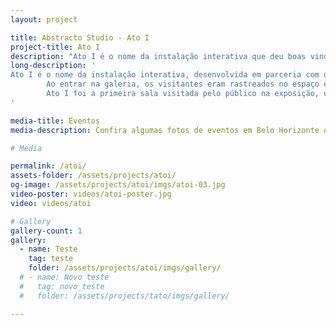 ```yaml
---
layout: project

title: Abstracto Studio - Ato I
project-title: Ato I
description: "Ato I é o nome da instalação interativa que deu boas vindas ao público da exposição 'Palácio das Artes: 50 anos em 5 atos', em que os visitantes tiveram seu movimento rastreado no espaço para interagir com luzes moving head."
long-description: '
Ato I é o nome da instalação interativa, desenvolvida em parceria com o <a style="text-decoration:underline" class="nav-link-copy" href="https://www.mir.cx/" target="_blank">MIR</a>, que deu boas vindas ao público da exposição <a style="text-decoration:underline" class="nav-link-copy" href="https://fcs.mg.gov.br/eventos/50-anos-em-5-atos-exposicao-sensorial-e-imersiva-celebra-cinquentenario-do-palacio-das-artes/" target="_blank">"Palácio das Artes: 50 anos em 5 atos"</a>, exibida na Grande Galeria Alberto da Veiga Guignard no Palácio das Artes, em Belo Horizonte.<br><br>
        Ao entrar na galeria, os visitantes eram rastreados no espaço e seguidos por luzes moving head, transmitindo a sensação de estar entrando no palco do Grande Teatro para apresentar um espetáculo, reforçado por sons de burburinho do público, afinação da orquestra e aplausos, que eram ativados de acordo com a movimentação dos visitantes na galeria.<br><br>
        Ato I foi a primeira sala visitada pelo público na exposição, um convite para ver o Palácio das Artes de novas maneiras, e se aprofundar na sua história nos outros atos da exposição.
'

media-title: Eventos
media-description: Confira algumas fotos de eventos em Belo Horizonte onde a instalação já foi realizada.

# Media

permalink: /atoi/
assets-folder: /assets/projects/atoi/
og-image: /assets/projects/atoi/imgs/atoi-03.jpg
video-poster: videos/atoi-poster.jpg
video: videos/atoi

# Gallery
gallery-count: 1
gallery:
  - name: Teste
    tag: teste
    folder: /assets/projects/atoi/imgs/gallery/
  # - name: Novo teste
  #   tag: novo_teste
  #   folder: /assets/projects/tato/imgs/gallery/

---
```

